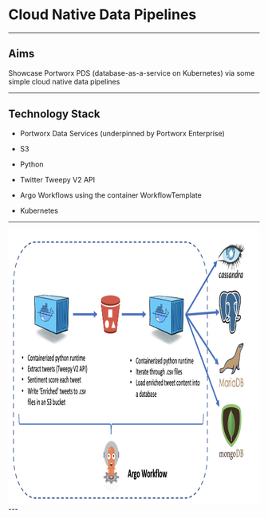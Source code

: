 # Cloud Native Data Pipelines 

---

## Aims

Showcase Portworx PDS (database-as-a-service on Kubernetes) via some simple cloud native data pipelines

---

## Technology Stack

- Portworx Data Services (underpinned by Portworx Enterprise)

- S3

- Python

- Twitter Tweepy V2 API

- Argo Workflows using the container WorkflowTemplate

- Kubernetes
---
<img src="images/07.png" width="1920" height="550">
---
